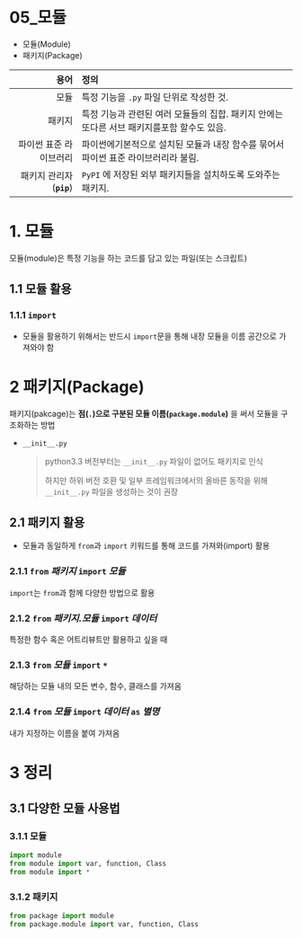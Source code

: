 # 05_모듈

- 모듈(Module)
- 패키지(Package)

|                     용어 | 정의                                                         |
| -----------------------: | :----------------------------------------------------------- |
|                     모듈 | 특정 기능을 `.py` 파일 단위로 작성한 것.                     |
|                   패키지 | 특정 기능과 관련된 여러 모듈들의 집합. 패키지 안에는 또다른 서브 패키지를포함 할수도 있음. |
|   파이썬 표준 라이브러리 | 파이썬에기본적으로 설치된 모듈과 내장 함수를 묶어서 파이썬 표준 라이브러리라 불림. |
| 패키지 관리자(**`pip`**) | `PyPI` 에 저장된 외부 패키지들을 설치하도록 도와주는 패키지. |

# 1. 모듈

모듈(module)은 특정 기능을 하는 코드를 담고 있는 파일(또는 스크립트)

## 1.1 모듈 활용

### 1.1.1 `import`

- 모듈을 활용하기 위해서는 반드시 `import`문을 통해 내장 모듈을 이름 공간으로 가져와야 함



# 2 패키지(Package)

패키지(pakcage)는 **점(`.`)으로 구분된 모듈 이름(`package.module`)** 을 써서 모듈을 구조화하는 방법

- `__init__.py`

  > python3.3 버전부터는 `__init__.py` 파일이 없어도 패키지로 인식
  >
  > 하지만 하위 버전 호환 및 일부 프레임워크에서의 올바른 동작을 위해 `__init__.py` 파일을 생성하는 것이 권장

## 2.1 패키지 활용

- 모듈과 동일하게 `from`과 `import` 키워드를 통해 코드를 가져와(import) 활용

### 2.1.1 `from` *패키지* `import` *모듈*

`import`는 `from`과 함께 다양한 방법으로 활용



### 2.1.2 `from` *패키지.모듈* `import` *데이터*

특정한 함수 혹은 어트리뷰트만 활용하고 싶을 때



### 2.1.3 `from` *모듈* `import` `*`

해당하는 모듈 내의 모든 변수, 함수, 클래스를 가져옴



### 2.1.4 `from` *모듈* `import` *데이터* `as` *별명*

내가 지정하는 이름을 붙여 가져옴



# 3 정리

## 3.1 다양한 모듈 사용법

### 3.1.1 모듈

```python
import module
from module import var, function, Class
from module import *
```

### 3.1.2 패키지

```python
from package import module
from package.module import var, function, Class
```